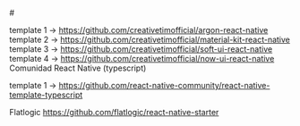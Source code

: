 
<br>
#

template 1 -> https://github.com/creativetimofficial/argon-react-native
template 2 -> https://github.com/creativetimofficial/material-kit-react-native
<br>
template 3 -> https://github.com/creativetimofficial/soft-ui-react-native
<br>
template 4 -> https://github.com/creativetimofficial/now-ui-react-native
<br>
Comunidad React Native (typescript)

template 1 -> https://github.com/react-native-community/react-native-template-typescript 

Flatlogic
https://github.com/flatlogic/react-native-starter
